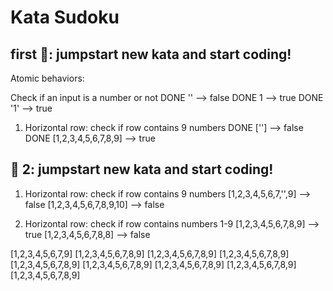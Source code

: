 # Kata Sudoku

## first 🍅: jumpstart new kata and start coding!

Atomic behaviors:

Check if an input is a number or not
DONE '' --> false
DONE 1 --> true
DONE '1' --> true

1. Horizontal row: check if row contains 9 numbers
   DONE [''] --> false
   DONE [1,2,3,4,5,6,7,8,9] --> true

## 🍅 2: jumpstart new kata and start coding!

1. Horizontal row: check if row contains 9 numbers
   [1,2,3,4,5,6,7,'',9] --> false
   [1,2,3,4,5,6,7,8,9,10] --> false

2. Horizontal row: check if row contains numbers 1-9
   [1,2,3,4,5,6,7,8,9] --> true
   [1,2,3,4,5,6,7,8,8] --> false

[1,2,3,4,5,6,7,9]
[1,2,3,4,5,6,7,8,9]
[1,2,3,4,5,6,7,8,9]
[1,2,3,4,5,6,7,8,9]
[1,2,3,4,5,6,7,8,9]
[1,2,3,4,5,6,7,8,9]
[1,2,3,4,5,6,7,8,9]
[1,2,3,4,5,6,7,8,9]
[1,2,3,4,5,6,7,8,9]
